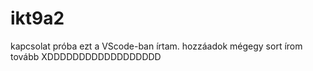 # ikt9a2
kapcsolat próba
ezt a VScode-ban írtam.
hozzáadok mégegy sort
írom tovább XDDDDDDDDDDDDDDDDDD
